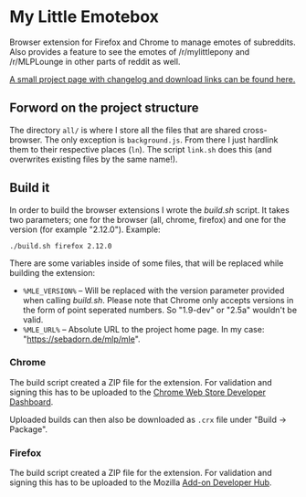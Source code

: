 # My Little Emotebox

Browser extension for Firefox and Chrome to manage emotes of subreddits. Also provides a feature to see the emotes of /r/mylittlepony and /r/MLPLounge in other parts of reddit as well.

[A small project page with changelog and download links can be found here.](https://sebadorn.de/mlp/mle/)


## Forword on the project structure

The directory `all/` is where I store all the files that are shared cross-browser. The only exception is `background.js`. From there I just hardlink them to their respective places (`ln`). The script `link.sh` does this (and overwrites existing files by the same name!).


## Build it

In order to build the browser extensions I wrote the *build.sh* script. It takes two parameters; one for the browser (all, chrome, firefox) and one for the version (for example "2.12.0"). Example:

    ./build.sh firefox 2.12.0

There are some variables inside of some files, that will be replaced while building the extension:

* `%MLE_VERSION%` – Will be replaced with the version parameter provided when calling *build.sh*. Please note that Chrome only accepts versions in the form of point seperated numbers. So "1.9-dev" or "2.5a" wouldn't be valid.
* `%MLE_URL%` – Absolute URL to the project home page. In my case: "https://sebadorn.de/mlp/mle".


### Chrome

The build script created a ZIP file for the extension. For validation and signing this has to be uploaded to the [Chrome Web Store Developer Dashboard](https://chrome.google.com/webstore/devconsole/).

Uploaded builds can then also be downloaded as `.crx` file under "Build -> Package".


### Firefox

The build script created a ZIP file for the extension. For validation and signing this has to be uploaded to the Mozilla [Add-on Developer Hub](https://addons.mozilla.org/developers/).
